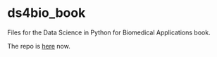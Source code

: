 # ds4bio_book
Files for the Data Science in Python for Biomedical Applications book.

The repo is [here](https://github.com/smart-stats/ds4bio_book) now.

